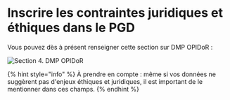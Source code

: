 # Inscrire les contraintes juridiques et éthiques dans le PGD

Vous pouvez dès à présent renseigner cette section sur DMP OPIDoR :&#x20;

![Section 4. DMP OPIDoR](<../../.gitbook/assets/Capture d’écran 2022-04-25 à 10.49.43.png>)

{% hint style="info" %}
À prendre en compte : même si vos données ne suggèrent pas d'enjeux éthiques et juridiques, il est important de le mentionner dans ces champs.
{% endhint %}
